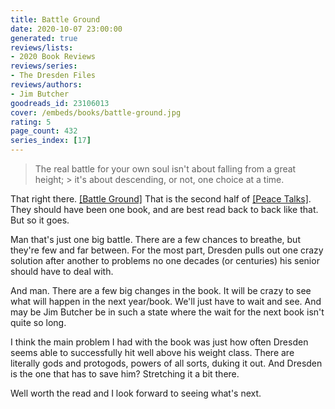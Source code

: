 ```yaml
---
title: Battle Ground
date: 2020-10-07 23:00:00
generated: true
reviews/lists:
- 2020 Book Reviews
reviews/series:
- The Dresden Files
reviews/authors:
- Jim Butcher
goodreads_id: 23106013
cover: /embeds/books/battle-ground.jpg
rating: 5
page_count: 432
series_index: [17]
---
```

> The real battle for your own soul isn't about falling from a great height; > it's about descending, or not, one choice at a time.

That right there. [[Battle Ground]]() That is the second half of [[Peace Talks]](). They should have been one book, and are best read back to back like that. But so it goes.  

<!--more-->

Man that's just one big battle. There are a few chances to breathe, but they're few and far between. For the most part, Dresden pulls out one crazy solution after another to problems no one decades (or centuries) his senior should have to deal with.  

And man. There are a few big changes in the book. It will be crazy to see what will happen in the next year/book. We'll just have to wait and see. And may be Jim Butcher be in such a state where the wait for the next book isn't quite so long.  

I think the main problem I had with the book was just how often Dresden seems able to successfully hit well above his weight class. There are literally gods and protogods, powers of all sorts, duking it out. And Dresden is the one that has to save him? Stretching it a bit there.  

Well worth the read and I look forward to seeing what's next.
